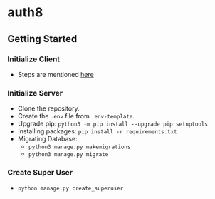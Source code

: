 # auth8

## Getting Started

### Initialize Client

* Steps are mentioned [here](src/client/README.md)

### Initialize Server

* Clone the repository.
* Create the `.env` file from `.env-template`.
* Upgrade pip: `python3 -m pip install --upgrade pip setuptools`
* Installing packages: `pip install -r requirements.txt`
* Migrating Database:
  * `python3 manage.py makemigrations`
  * `python3 manage.py migrate`

### Create Super User

* `python manage.py create_superuser`
